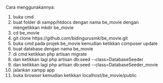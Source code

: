 Cara menggunakannya:
<ol>
    <li>buka cmd</li>
<li>buat folder di xampp/htdocs dengan nama be_movie dengan mengetikkan mkdir be_movie</li>
<li>cd be_movie</li>
<li>git clone https://github.com/bidingurusmk/be_movie.git</li>
<li>buka cmd pada projek be_movie kemudian ketikkan composer update</li>
<li>buat database dengan nama be_movie</li>
<li>di cmd ketikkan php artisan migrate</li>
<li>dan ketikkan lagi php artisan db:seed --class=DatabaseSeeder</li>
<li>dan ketikkan lagi php artisan db:seed --class=DatabaseSeeder_movie</li>
<li>jalankan xampp app</li>
<li>buka browser kemudian ketikkan localhost/be_movie/public</li>
</ol>
